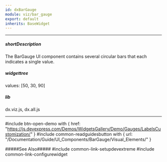 ```yaml
---
id: dxBarGauge
module: viz/bar_gauge
export: default
inherits: BaseWidget
---
```

---
##### shortDescription
The BarGauge UI component contains several circular bars that each indicates a single value.

##### widgettree
values: [50, 30, 90]

##### lib
dx.viz.js, dx.all.js

---
#include btn-open-demo with {
    href: "https://js.devexpress.com/Demos/WidgetsGallery/Demo/Gauges/LabelsCustomization/"
}
#include common-readguidesbutton with {
    url: "/Documentation/Guide/UI_Components/BarGauge/Visual_Elements/"
}

#####See Also#####
#include common-link-setupdevextreme
#include common-link-configurewidget